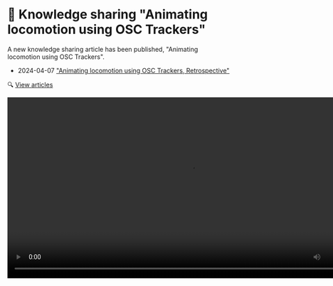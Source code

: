 ﻿# 🧪 Knowledge sharing "Animating locomotion using OSC Trackers"

A new knowledge sharing article has been published, "Animating locomotion using OSC Trackers".

- 2024-04-07 ["Animating locomotion using OSC Trackers, Retrospective"](https://hai-vr.notion.site/Animating-locomotion-using-OSC-Trackers-Retrospective-449847c5407d4173b2c3562523c087ee)

🔍 [View articles](/docs/other/articles)

<video controls width="816">
    <source src={require('./img/2024-04-07-p0-osc-locomotion-f.mp4').default}/>
</video>
